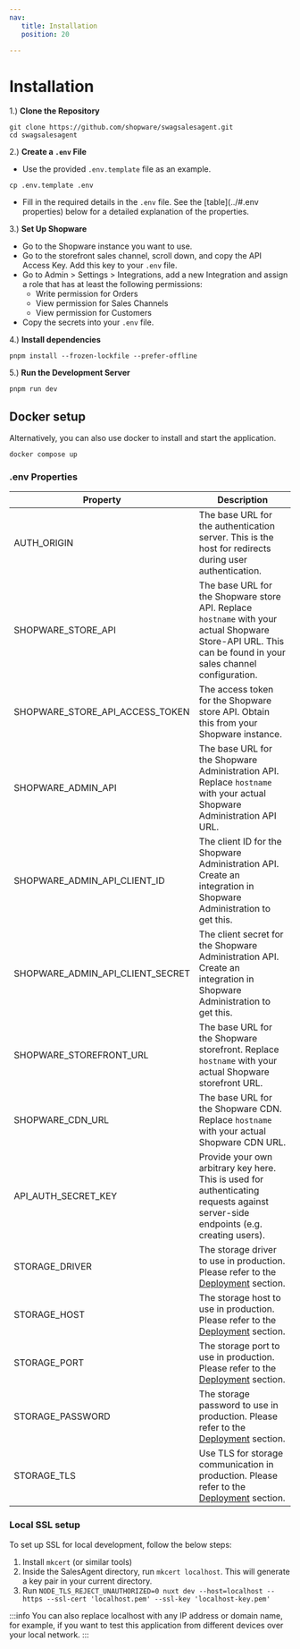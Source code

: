 ```yaml
---
nav:
   title: Installation
   position: 20

---
```


# Installation

1.) **Clone the Repository**

```shell
git clone https://github.com/shopware/swagsalesagent.git
cd swagsalesagent
```

2.) **Create a `.env` File**

* Use the provided `.env.template` file as an example.

```shell
cp .env.template .env
```

* Fill in the required details in the `.env` file. See the [table](../#.env properties) below for a detailed explanation of the properties.

3.) **Set Up Shopware**

* Go to the Shopware instance you want to use.
* Go to the storefront sales channel, scroll down, and copy the API Access Key. Add this key to your `.env` file.
* Go to Admin > Settings > Integrations, add a new Integration and assign a role that has at least the following permissions:
  * Write permission for Orders
  * View permission for Sales Channels
  * View permission for Customers
* Copy the secrets into your `.env` file.

4.) **Install dependencies**

```shell
pnpm install --frozen-lockfile --prefer-offline
```

5.) **Run the Development Server**

```shell
pnpm run dev
```

## Docker setup

Alternatively, you can also use docker to install and start the application.

```shell
docker compose up
```

### .env Properties

| Property                         | Description                                                                                                                                                 |
|----------------------------------|-------------------------------------------------------------------------------------------------------------------------------------------------------------|
| AUTH_ORIGIN                      | The base URL for the authentication server. This is the host for redirects during user authentication.                                                      |
| SHOPWARE_STORE_API               | The base URL for the Shopware store API. Replace `hostname` with your actual Shopware Store-API URL. This can be found in your sales channel configuration. |
| SHOPWARE_STORE_API_ACCESS_TOKEN  | The access token for the Shopware store API. Obtain this from your Shopware instance.                                                                       |
| SHOPWARE_ADMIN_API               | The base URL for the Shopware Administration API. Replace `hostname` with your actual Shopware Administration API URL.                                      |
| SHOPWARE_ADMIN_API_CLIENT_ID     | The client ID for the Shopware Administration API. Create an integration in Shopware Administration to get this.                                            |
| SHOPWARE_ADMIN_API_CLIENT_SECRET | The client secret for the Shopware Administration API. Create an integration in Shopware Administration to get this.                                        |
| SHOPWARE_STOREFRONT_URL          | The base URL for the Shopware storefront. Replace `hostname` with your actual Shopware storefront URL.                                                      |
| SHOPWARE_CDN_URL                 | The base URL for the Shopware CDN. Replace `hostname` with your actual Shopware CDN URL.                                                                    |
| API_AUTH_SECRET_KEY              | Provide your own arbitrary key here. This is used for authenticating requests against server-side endpoints (e.g. creating users).                          |
| STORAGE_DRIVER                   | The storage driver to use in production. Please refer to the [Deployment](#Deployment) section.                                                             |
| STORAGE_HOST                     | The storage host to use in production. Please refer to the [Deployment](#Deployment) section.                                                               |
| STORAGE_PORT                     | The storage port to use in production. Please refer to the [Deployment](#Deployment) section.                                                               |
| STORAGE_PASSWORD                 | The storage password to use in production. Please refer to the [Deployment](#Deployment) section.                                                           |
| STORAGE_TLS                      | Use TLS for storage communication in production. Please refer to the [Deployment](#Deployment) section.                                                     |

### Local SSL setup

To set up SSL for local development, follow the below steps:

1. Install `mkcert` (or similar tools)
2. Inside the SalesAgent directory, run `mkcert localhost`. This will generate a key pair in your current directory.
3. Run `NODE_TLS_REJECT_UNAUTHORIZED=0 nuxt dev --host=localhost --https --ssl-cert 'localhost.pem' --ssl-key 'localhost-key.pem'`

:::info
You can also replace localhost with any IP address or domain name, for example, if you want to test this application from different devices over your local network.
:::
